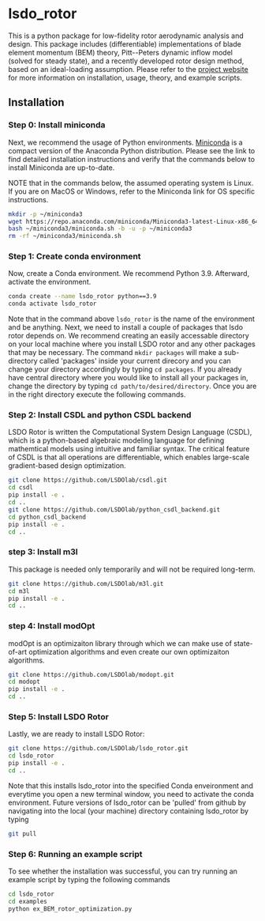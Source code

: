 # lsdo_rotor

This is a python package for low-fidelity rotor aerodynamic analysis and design. This package includes (differentiable) implementations of blade element momentum (BEM) theory, Pitt--Peters dynamic inflow model (solved for steady state), and a recently developed rotor design method, based on an ideal-loading assumption. Please refer to the [project website](https://lsdo-rotor.readthedocs.io/en/latest/index.html) for more information on installation, usage, theory, and example scripts. 

## Installation



### Step 0: Install miniconda
Next, we recommend the usage of Python environments. [Miniconda](https://docs.conda.io/projects/miniconda/en/latest/) is a compact version of the Anaconda Python distribution. Please see the link to find detailed installation instructions and verify that the commands below to install Miniconda are up-to-date. 

NOTE that in the commands below, the assumed operating system is Linux. If you are on MacOS or Windows, refer to the Miniconda link for OS specific instructions.

```sh
mkdir -p ~/miniconda3
wget https://repo.anaconda.com/miniconda/Miniconda3-latest-Linux-x86_64.sh -O ~/miniconda3/miniconda.sh
bash ~/miniconda3/miniconda.sh -b -u -p ~/miniconda3
rm -rf ~/miniconda3/miniconda.sh
```

### Step 1: Create conda environment
Now, create a Conda environment. We recommend Python 3.9. Afterward, activate the environment.

```sh
conda create --name lsdo_rotor python==3.9
conda activate lsdo_rotor
```

Note that in the command above `lsdo_rotor` is the name of the environment and be anything. Next, we need to install a couple of packages that lsdo rotor depends on. We recommend creating an easily 
accessable directory on your local machine where you install LSDO rotor and any other packages that may be necessary. The command  `mkdir packages` will make a sub-directory called 'packages'
inside your current direcory and you can change your directory accordingly by typing `cd packages`. If you already have central directory where you would like to install all your packages in, 
change the directory by typing `cd path/to/desired/directory`. Once you are in the right directory execute the following commands.

### Step 2: Install CSDL and python CSDL backend
LSDO Rotor is written the Computational System Design Language (CSDL), which is a python-based algebraic modeling language for defining mathemtical models using intuitive and familiar syntax. The critical feature of CSDL is that 
all operations are differentiable, which enables large-scale gradient-based design optimization. 

```sh
git clone https://github.com/LSDOlab/csdl.git
cd csdl
pip install -e .
cd ..
git clone https://github.com/LSDOlab/python_csdl_backend.git
cd python_csdl_backend
pip install -e .
cd ..
```

### step 3: Install m3l
This package is needed only temporarily and will not be required long-term.
```sh
git clone https://github.com/LSDOlab/m3l.git
cd m3l
pip install -e .
cd ..
```

### step 4: Install modOpt
modOpt is an optimizaiton library through which we can make use of state-of-art optimization algorithms and even create our own optimizaiton algorithms.
```sh
git clone https://github.com/LSDOlab/modopt.git
cd modopt
pip install -e .
cd ..
```

### Step 5: Install LSDO Rotor
Lastly, we are ready to install LSDO Rotor:

```sh
git clone https://github.com/LSDOlab/lsdo_rotor.git
cd lsdo_rotor
pip install -e .
cd ..
```

Note that this installs lsdo_rotor into the specified Conda enveironment and everytime you open a new terminal window, you need to activate the conda environment. Future versions of lsdo_rotor can be 'pulled' from github by navigating into the local (your machine) directory containing lsdo_rotor by typing

```sh
git pull
```

### Step 6: Running an example script
To see whether the installation was successful, you can try running an example script by typing the following commands

```sh
cd lsdo_rotor
cd examples
python ex_BEM_rotor_optimization.py
```
